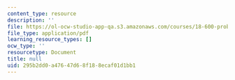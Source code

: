 ```yaml
---
content_type: resource
description: ''
file: https://ol-ocw-studio-app-qa.s3.amazonaws.com/courses/18-600-probability-and-random-variables-fall-2019/295b2dd0a47647d68f188ecaf01d1bb1_MIT18_600F19_lec4.pdf
file_type: application/pdf
learning_resource_types: []
ocw_type: ''
resourcetype: Document
title: null
uid: 295b2dd0-a476-47d6-8f18-8ecaf01d1bb1
---
```

